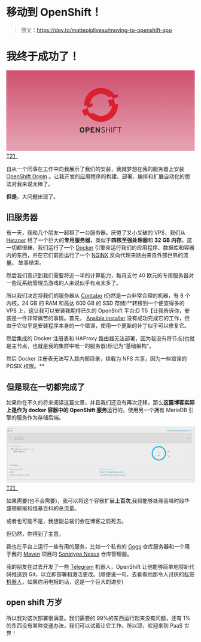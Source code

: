# 移动到 OpenShift！

> 原文：<https://dev.to/matteojoliveau/moving-to-openshift-apo>

# 我终于成功了！

[![Moving to OpenShift!](img/9b41437b983a51c39b64086da0dc707f.png)T2】](https://res.cloudinary.com/practicaldev/image/fetch/s--kOGvIkWB--/c_limit%2Cf_auto%2Cfl_progressive%2Cq_auto%2Cw_880/https://matteojoliveau.com/conteimg/2017/08/openshift.png)

自从一个同事在工作中向我展示了我们的安装，我就梦想在我的服务器上安装 [OpenShift Origin](https://www.openshift.org/) 。让我开发的应用程序的构建、部署、编排和扩展自动化的想法对我来说太棒了。

**但是**，大问题出现了。

## 旧服务器

有一天，我和几个朋友一起租了一台服务器。厌倦了又小又破的 VPS，我们从 [Hetzner](https://www.hetzner.de/) 租了一个巨大的**专用服务器**，类似于**四核至强处理器**和 **32 GB 内存**。这一切都很棒，我们运行了一个 [Docker](https://www.docker.com/) 引擎来运行我们的应用程序、数据库和容器内的东西，并在它们前面运行了一个 [NGINX](https://nginx.org/en/) 反向代理来路由来自外部世界的流量。
故事结束。

然后我们意识到我们需要将近一半的计算能力，每月支付 40 欧元的专用服务器对一些玩系统管理员游戏的人来说似乎有点太多了。

所以我们决定将我们的服务器从 [Contabo](https://nginx.org/en/) (仍然是一台非常合理的机器，有 6 个内核，24 GB 的 RAM 和高达 600 GB 的 SSD 存储)**转移到一个便宜得多的 VPS 上，这让我可以安装我期待已久的 OpenShift 平台:D
T5【让我告诉你，安装是一件非常痛苦的事情。首先， [Ansible installer](https://github.com/openshift/openshift-ansible) 没有成功完成它的工作，但由于它似乎是安装程序本身的一个错误，使用一个更新的补丁似乎可以修复它。

然后集成的 Docker 注册表和 HAProxy 路由器无法部署，因为我没有将节点(也就是主节点，也就是我的集群中唯一的服务器)标记为“基础架构”。

然后 Docker 注册表无法写入其内部目录，挂载为 NFS 共享，因为一些错误的 POSIX 权限。**

## 但是现在一切都完成了

如果你在不久的将来阅读这篇文章，并且我们还没有再次迁移，那么**这篇博客实际上是作为 docker 容器中的 OpenShift 服务**运行的，使用另一个拥有 MariaDB 引擎的服务作为存储后端。

[![Moving to OpenShift!](img/994329de03db96caec34cdb0c4c87dd6.png)T2】](https://res.cloudinary.com/practicaldev/image/fetch/s--i9nrLp70--/c_limit%2Cf_auto%2Cfl_progressive%2Cq_auto%2Cw_880/https://matteojoliveau.com/conteimg/2017/08/ghost-pod.png)

如果需要(也不会需要)，我可以将这个容器扩展**上百次**,我将能够处理高峰时段华盛顿邮报和维基百科的总流量。

或者也可能不是，我想副总裁们会在博客之前死去。

但仍然，你得到了主意。

我也在平台上运行一些有用的服务，比如一个私有的 [Gogs](https://gogs.io) 仓库服务器和一个用于我的 [Maven](https://maven.apache.org/) 项目的 [Sonatype Nexus](http://www.sonatype.org/nexus/) 仓库管理器。

我的朋友在过去开发了一些 [Telegram](https://telegram.org) 机器人，OpenShift 让他能够简单地将新代码推送到 Git，以立即部署和激活更改。(顺便说一句，去看看他那令人讨厌的[标签机器人](https://t.me/tagalertbot)，如果你用电报的话，这是一个巨大的进步)

## open shift 万岁

所以我对这次部署很满意。我们需要的 99%的东西运行起来没有问题，还有 1%的东西没有某种变通办法，我们可以试着让它工作。所以耶，欢迎来到 PaaS 世界！